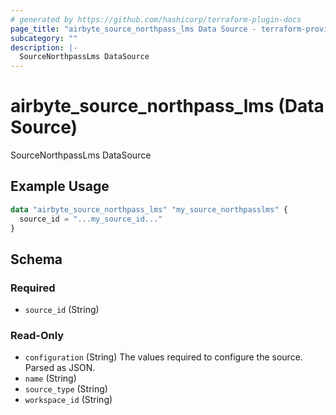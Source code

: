 ```yaml
---
# generated by https://github.com/hashicorp/terraform-plugin-docs
page_title: "airbyte_source_northpass_lms Data Source - terraform-provider-airbyte"
subcategory: ""
description: |-
  SourceNorthpassLms DataSource
---
```


# airbyte_source_northpass_lms (Data Source)

SourceNorthpassLms DataSource

## Example Usage

```terraform
data "airbyte_source_northpass_lms" "my_source_northpasslms" {
  source_id = "...my_source_id..."
}
```

<!-- schema generated by tfplugindocs -->
## Schema

### Required

- `source_id` (String)

### Read-Only

- `configuration` (String) The values required to configure the source. Parsed as JSON.
- `name` (String)
- `source_type` (String)
- `workspace_id` (String)
